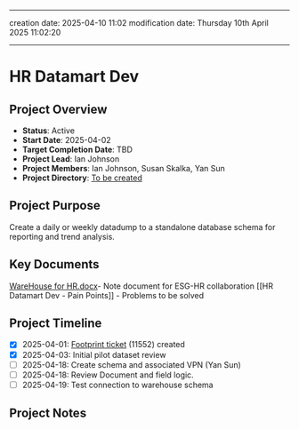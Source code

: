 
---
creation date: 2025-04-10 11:02
modification date: Thursday 10th April 2025 11:02:20

---
# HR Datamart Dev
## Project Overview
- **Status**: Active
- **Start Date**: 2025-04-02
- **Target Completion Date**: TBD
- **Project Lead**: Ian Johnson
- **Project Members**: Ian Johnson, Susan Skalka, Yan Sun
- **Project Directory**:  [To be created](file:////C:/Users/ijohnson/OneDrive%20-%20University%20of%20Vermont/Documents/projects/) 
## Project Purpose
Create a daily or weekly datadump to a standalone database schema for reporting and trend analysis.
## Key Documents
[WareHouse for HR.docx](https://uvmoffice-my.sharepoint.com/:w:/r/personal/sskalka_uvm_edu/Documents/WareHouse%20for%20HR.docx?d=web3080bf47ab47e0ab812bbc8976139b&csf=1&web=1&e=KhQhYQ)- Note document for ESG-HR collaboration
[[HR Datamart Dev - Pain Points]] - Problems to be solved
## Project Timeline

- [x] 2025-04-01: [Footprint ticket](https://footprints.uvm.edu) (11552) created 
- [x] 2025-04-03: Initial pilot dataset review
- [ ] 2025-04-18: Create schema and associated VPN (Yan Sun)
- [ ] 2025-04-18: Review Document and field logic. 
- [ ] 2025-04-19: Test connection to warehouse schema
## Project Notes
